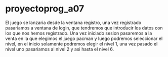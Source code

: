 # proyectoprog_a07
El juego se lanzaria desde la ventana registro, una vez registrado pasariamos a ventana de login, que tendremos que introducir los datos con los que nos hemos
registrado. Una vez iniciado sesion pasaremos a la venta en la que elegimos el juego pacman y luego podremos seleccionar el nivel, en el inicio solamente podremos
elegir el nivel 1, una vez pasado el nivel uno pasariamos al nivel 2 y asi hasta el nivel 6.
